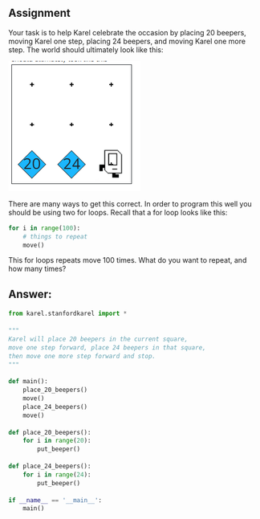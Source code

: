 ## Assignment
Your  task is to help Karel celebrate the occasion by placing 20 beepers, moving Karel one step, placing 24 beepers, and moving Karel one more step. The world should ultimately look like this:

![alt text](Images/image05.png)

There are many ways to get this correct. In order to program this well you should be using two for loops. Recall that a for loop looks like this:

```python
for i in range(100):
    # things to repeat
    move()
```

This for loops repeats move 100 times. What do you want to repeat, and how many times?

## Answer: 

```python
from karel.stanfordkarel import *

"""
Karel will place 20 beepers in the current square,
move one step forward, place 24 beepers in that square,
then move one more step forward and stop.
"""

def main():
    place_20_beepers()
    move()
    place_24_beepers()
    move()

def place_20_beepers():
    for i in range(20):
        put_beeper()

def place_24_beepers():
    for i in range(24):
        put_beeper()

if __name__ == '__main__':
    main()
```